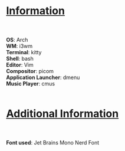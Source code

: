 <h1><ins><b>Information</b></ins></h1>
<br>
<br>
<BODY>
<b>OS</b>: Arch <br>
<b>WM</b>: i3wm <br>
<b>Terminal</b>: kitty <br>
<b>Shell</b>: bash <br>
<b>Editor</b>: Vim <br>
<b>Compositor</b>: picom <br>
<b>Application Launcher</b>: dmenu <br>
<b>Music Player</b>: cmus <br>
</BODY>
<br>
<h1><ins><b>Additional Information</b></ins></h1>
<br>
<br>
<BODY>
<b>Font used</b>: Jet Brains Mono Nerd Font <br>
